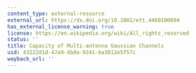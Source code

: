 ```yaml
---
content_type: external-resource
external_url: https://dx.doi.org/10.1002/ett.4460100604
has_external_license_warning: true
license: https://en.wikipedia.org/wiki/All_rights_reserved
status: ''
title: Capacity of Multi-antenna Gaussian Channels
uid: 43222d1d-47a9-4bda-9241-ba3012e5f57c
wayback_url: ''
---
```

